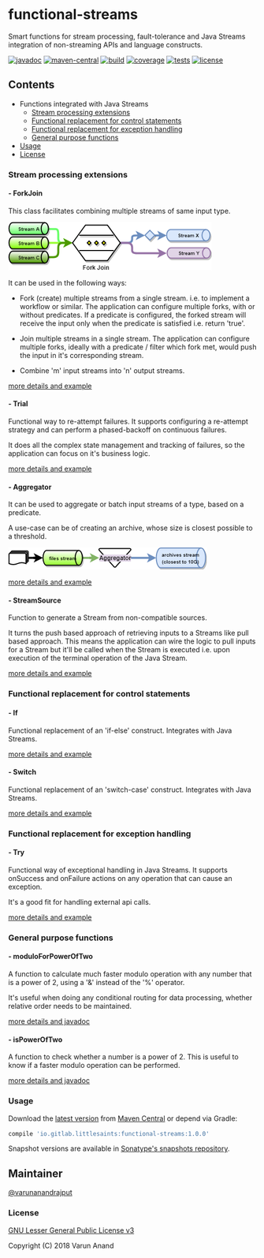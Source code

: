 # functional-streams

Smart functions for stream processing, fault-tolerance and Java Streams integration of non-streaming APIs and language constructs.

[![javadoc][api_badge]][api] [![maven-central][maven-central_badge]][latest-release] [![build][build_badge]][build] [![coverage][coverage_badge]][coverage] [![tests][tests_badge]][tests] [![license][license_badge]][lgplv3]

## Contents
- Functions integrated with Java Streams
    - [Stream processing extensions](#stream-processing-extensions)
    - [Functional replacement for control statements](#functional-replacement-for-control-statements)
    - [Functional replacement for exception handling](#functional-replacement-for-exception-handling)
    - [General purpose functions](#general-purpose-functions)
- [Usage](#usage)
- [License](#license)

### Stream processing extensions

#### - ForkJoin
This class facilitates combining multiple streams of same input type.

![forkjoin.png](docs/images/forkjoin.png)

It can be used in the following ways:
 
- Fork (create) multiple streams from a single stream. i.e. to implement a workflow or similar.
  The application can configure multiple forks, with or without predicates.
  If a predicate is configured, the forked stream will receive the input only when the predicate is satisfied i.e. return 'true'.

- Join multiple streams in a single stream.
  The application can configure multiple forks, ideally with a predicate / filter which fork met, would push the input in it's corresponding stream.

- Combine 'm' input streams into 'n' output streams.
 
[more details and example][api-forkjoin]

#### - Trial
Functional way to re-attempt failures. It supports configuring a re-attempt strategy and can perform a phased-backoff on continuous failures. 

It does all the complex state management and tracking of failures, so the application can focus on it's business logic.

[more details and example][api-trial]

#### - Aggregator
It can be used to aggregate or batch input streams of a type, based on a predicate.

A use-case can be of creating an archive, whose size is closest possible to a threshold.

![aggregator.png](docs/images/aggregator.png)

[more details and example][api-aggregator]

#### - StreamSource
Function to generate a Stream from non-compatible sources. 

It turns the push based approach of retrieving inputs to a Streams like pull based approach. 
This means the application can wire the logic to pull inputs for a Stream but it'll be called when the Stream is executed i.e. upon execution of the terminal operation of the Java Stream.

[more details and example][api-streamsource]

### Functional replacement for control statements

#### - If
Functional replacement of an 'if-else' construct. Integrates with Java Streams.

[more details and example][api-if]

#### - Switch
Functional replacement of an 'switch-case' construct. Integrates with Java Streams.

[more details and example][api-switch]

### Functional replacement for exception handling

#### - Try
Functional way of exceptional handling in Java Streams. It supports onSuccess and onFailure actions on any
operation that can cause an exception. 

It's a good fit for handling external api calls.

[more details and example][api-try]

### General purpose functions

#### - moduloForPowerOfTwo
A function to calculate much faster modulo operation with any number that is a power of 2, using a '&' instead of the '%' operator.

It's useful when doing any conditional routing for data processing, whether relative order needs to be maintained.

[more details and javadoc][api-mathematician-fields]

#### - isPowerOfTwo
A function to check whether a number is a power of 2. This is useful to know if a faster modulo operation can be performed. 

[more details and javadoc][api-mathematician-fields]

### Usage
Download the [latest version][latest-release] from [Maven Central][releases] or depend via Gradle:

```gradle
compile 'io.gitlab.littlesaints:functional-streams:1.0.0'
```

Snapshot versions are available in [Sonatype's snapshots repository][snapshots].

## Maintainer
[@varunanandrajput](https://gitlab.com/varunanandrajput)

### License
[GNU Lesser General Public License v3](lgplv3)

Copyright (C) 2018 Varun Anand

[latest-release]: https://mvnrepository.com/artifact/io.gitlab.littlesaints/functional-streams/latest
[releases]: https://mvnrepository.com/artifact/io.gitlab.littlesaints/functional-streams
[snapshots]: https://oss.sonatype.org/content/repositories/snapshots/io/gitlab/littlesaints/functional-streams
[api_badge]: https://img.shields.io/badge/docs-API-orange.svg                                                 
[api]: https://littlesaints.gitlab.io/functional-streams/api
[api-forkjoin]: https://littlesaints.gitlab.io/functional-streams/api/com/littlesaints/protean/functions/streams/ForkJoin.html
[api-aggregator]: https://littlesaints.gitlab.io/functional-streams/api/com/littlesaints/protean/functions/streams/Aggregator.html
[api-streamsource]: https://littlesaints.gitlab.io/functional-streams/api/com/littlesaints/protean/functions/streams/StreamSource.html
[api-trial]: https://littlesaints.gitlab.io/functional-streams/api/com/littlesaints/protean/functions/trial/Trial.html
[api-if]: https://littlesaints.gitlab.io/functional-streams/api/com/littlesaints/protean/functions/streams/If.html
[api-switch]: https://littlesaints.gitlab.io/functional-streams/api/com/littlesaints/protean/functions/streams/Switch.html
[api-try]: https://littlesaints.gitlab.io/functional-streams/api/com/littlesaints/protean/functions/streams/Try.html
[api-mathematician-fields]: https://littlesaints.gitlab.io/functional-streams/api/com/littlesaints/protean/functions/maths/Mathematician.html#field.summary
[maven-central_badge]: https://maven-badges.herokuapp.com/maven-central/io.gitlab.littlesaints/functional-streams/badge.svg
[build_badge]: https://gitlab.com/littlesaints/functional-streams/badges/master/build.svg
[build]: https://gitlab.com/littlesaints/functional-streams/pipelines
[coverage_badge]: https://gitlab.com/littlesaints/functional-streams/badges/master/coverage.svg?job=build
[coverage]: https://littlesaints.gitlab.io/functional-streams/tests/coverage
[tests_badge]: https://img.shields.io/badge/report-tests-blue.svg
[tests]: https://littlesaints.gitlab.io/functional-streams/tests/test
[license_badge]: https://img.shields.io/badge/license-LGPLv3-blue.svg
[lgplv3]: https://www.gnu.org/licenses/lgpl-3.0.en.html
